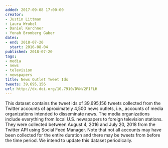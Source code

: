 ```yaml
---
added: 2017-09-08 17:00:00
creator:
- Justin Littman
- Laura Wrubel
- Daniel Kerchner
- Yonah Bromberg Gaber
dates:
- end: 2018-07-20
  start: 2016-08-04
published: 2018-07-20
tags:
- media
- news
- television
- newspapers
title: News Outlet Tweet Ids
tweets: 39,695,156
url: http://dx.doi.org/10.7910/DVN/2FIFLH
---
```


This dataset contains the tweet ids of 39,695,156 tweets collected from the Twitter accounts of aproximately 4,500 news outlets, i.e., accounts of media organizations intended to disseminate news. The media organizations include everything from local U.S. newspapers to foreign television stations. They were collected between August 4, 2016 and July 20, 2018 from the Twitter API using Social Feed Manager. Note that not all accounts may have been collected for the entire duration and there may be tweets from before the time period. We intend to update this dataset periodically.
